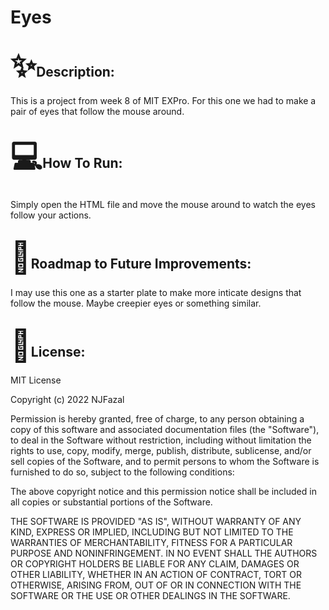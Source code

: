 <!DOCTYPE html>
<html>
    <body>
        <h1>Eyes</h1>
        <h2><span style='font-size:50px;'>&#10024;</span>Description:</h2>
        <p>This is a project from week 8 of MIT EXPro. For this one we had to make a pair of eyes that follow the mouse around.</p>
        <h2><span style='font-size:50px;'>&#128187;</span>How To Run:</h2>
        <p>Simply open the HTML file and move the mouse around to watch the eyes follow your actions.</p>
        <h2><span style='font-size:50px;'>&#128679;</span>Roadmap to Future Improvements:</h2>
        <p>I may use this one as a starter plate to make more inticate designs that follow the mouse. Maybe creepier eyes or something similar.</p>
        <h2><span style='font-size:50px;'>&#128220;</span>License:</h2>
<p>MIT License<br /></p> 

<p>Copyright (c) 2022 NJFazal<br /></p>



<p>Permission is hereby granted, free of charge, to any person obtaining a copy
of this software and associated documentation files (the "Software"), to deal
in the Software without restriction, including without limitation the rights
to use, copy, modify, merge, publish, distribute, sublicense, and/or sell
copies of the Software, and to permit persons to whom the Software is
furnished to do so, subject to the following conditions:<br /></p>


<p>The above copyright notice and this permission notice shall be included in all
copies or substantial portions of the Software.<br /></p>

<p>THE SOFTWARE IS PROVIDED "AS IS", WITHOUT WARRANTY OF ANY KIND, EXPRESS OR
IMPLIED, INCLUDING BUT NOT LIMITED TO THE WARRANTIES OF MERCHANTABILITY,
FITNESS FOR A PARTICULAR PURPOSE AND NONINFRINGEMENT. IN NO EVENT SHALL THE
AUTHORS OR COPYRIGHT HOLDERS BE LIABLE FOR ANY CLAIM, DAMAGES OR OTHER
LIABILITY, WHETHER IN AN ACTION OF CONTRACT, TORT OR OTHERWISE, ARISING FROM,
OUT OF OR IN CONNECTION WITH THE SOFTWARE OR THE USE OR OTHER DEALINGS IN THE
SOFTWARE.</p>
    </body>
</html>
